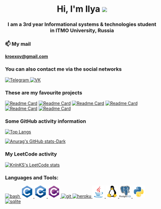 <h1 align="center">Hi, I'm Ilya
<img src="https://github.com/blackcater/blackcater/raw/main/images/Hi.gif" height="32"/></h1>
<h3 align="center">I am a 3rd year Informational systems & technologies student in ITMO University, Russia</h3>

### 📫 My mail
**kroexov@gmail.com**

### You can also contact me via the social networks

<a href="https://t.me/kroexov">
   <img top="0" src="https://img.shields.io/badge/telegram-%2320232a.svg?style=for-the-badge&logo=Telegram&logoColor=white" alt="Telegram" target="_blank" margin-left="10px">
</a>
<a href="https://vk.com/kroexov">
   <img top="0" src="https://img.shields.io/badge/VK-%231572B6.svg?style=for-the-badge&logo=Vk&logoColor=white" alt="VK" target="_blank" margin-left="10px">
</a>

<h3 align="left">These are my favourite projects</h3>

[![Readme Card](https://github-readme-stats.vercel.app/api/pin/?username=team-5-tutor-project&repo=team-5-account)](https://github.com/team-5-tutor-project/team-5-account)
[![Readme Card](https://github-readme-stats.vercel.app/api/pin/?username=kroexov&repo=2022-1semester-OOPLabs)](https://github.com/kroexov/2022-1semester-OOPLabs)
[![Readme Card](https://github-readme-stats.vercel.app/api/pin/?username=kroexov&repo=deadlines-bot-M32031)](https://github.com/kroexov/deadlines-bot-M32031)
[![Readme Card](https://github-readme-stats.vercel.app/api/pin/?username=kroexov&repo=Algorithms-and-data-structures-2021 )](https://github.com/kroexov/Algorithms-and-data-structures-2021)
[![Readme Card](https://github-readme-stats.vercel.app/api/pin/?username=kroexov&repo=applied-math-2022)](https://github.com/kroexov/applied-math-2022)
[![Readme Card](https://github-readme-stats.vercel.app/api/pin/?username=kroexov&repo=IS-PROG-2020-2-semester)](https://github.com/kroexov/IS-PROG-2020-2-semester)

<h3 align="left">Some GitHub activity information</h3>

[![Top Langs](https://github-readme-stats.vercel.app/api/top-langs/?username=kroexov&layout=compact)](https://github.com/anuraghazra/github-readme-stats)

[![Anurag's GitHub stats-Dark](https://github-readme-stats.vercel.app/api?username=kroexov&count_private=true&show_icons=true&theme=merko#gh-dark-mode-only)](https://github.com/anuraghazra/github-readme-stats#gh-dark-mode-only)

<h3 align="left">My LeetCode activity</h3>

[![KnlnKS's LeetCode stats](https://leetcode-stats-six.vercel.app/api?username=kroexov&theme=dark)](https://github.com/kroexov/leetcode-stats)

<h3 align="left">Languages and Tools:</h3>
<p align="left"> <a href="https://www.gnu.org/software/bash/" target="_blank" rel="noreferrer"> <img src="https://www.vectorlogo.zone/logos/gnu_bash/gnu_bash-icon.svg" alt="bash" width="40" height="40"/> </a> <a href="https://www.cprogramming.com/" target="_blank" rel="noreferrer"> <img src="https://raw.githubusercontent.com/devicons/devicon/master/icons/c/c-original.svg" alt="c" width="40" height="40"/> </a> <a href="https://www.w3schools.com/cpp/" target="_blank" rel="noreferrer"> <img src="https://raw.githubusercontent.com/devicons/devicon/master/icons/cplusplus/cplusplus-original.svg" alt="cplusplus" width="40" height="40"/> </a> <a href="https://www.w3schools.com/cs/" target="_blank" rel="noreferrer"> <img src="https://raw.githubusercontent.com/devicons/devicon/master/icons/csharp/csharp-original.svg" alt="csharp" width="40" height="40"/> </a> <a href="https://git-scm.com/" target="_blank" rel="noreferrer"> <img src="https://www.vectorlogo.zone/logos/git-scm/git-scm-icon.svg" alt="git" width="40" height="40"/> </a> <a href="https://heroku.com" target="_blank" rel="noreferrer"> <img src="https://www.vectorlogo.zone/logos/heroku/heroku-icon.svg" alt="heroku" width="40" height="40"/> </a> <a href="https://www.java.com" target="_blank" rel="noreferrer"> <img src="https://raw.githubusercontent.com/devicons/devicon/master/icons/java/java-original.svg" alt="java" width="40" height="40"/> </a> <a href="https://www.linux.org/" target="_blank" rel="noreferrer"> <img src="https://raw.githubusercontent.com/devicons/devicon/master/icons/linux/linux-original.svg" alt="linux" width="40" height="40"/> </a> <a href="https://www.postgresql.org" target="_blank" rel="noreferrer"> <img src="https://raw.githubusercontent.com/devicons/devicon/master/icons/postgresql/postgresql-original-wordmark.svg" alt="postgresql" width="40" height="40"/> </a> <a href="https://www.python.org" target="_blank" rel="noreferrer"> <img src="https://raw.githubusercontent.com/devicons/devicon/master/icons/python/python-original.svg" alt="python" width="40" height="40"/> </a> <a href="https://www.sqlite.org/" target="_blank" rel="noreferrer"> <img src="https://www.vectorlogo.zone/logos/sqlite/sqlite-icon.svg" alt="sqlite" width="40" height="40"/> </a> </p>
